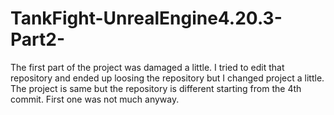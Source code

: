 # TankFight-UnrealEngine4.20.3-Part2-

The first part of the project was damaged a little. I tried to edit that repository and ended up loosing the repository but I changed project a little. The project is same but the repository is different starting from the 4th commit. First one was not much anyway.
